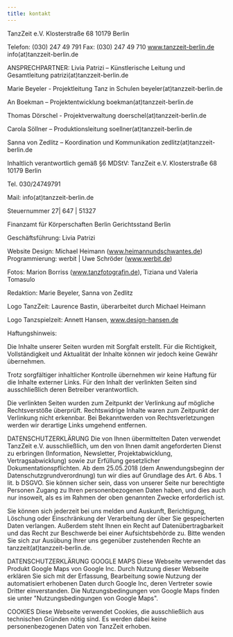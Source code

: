 ```yaml
---
title: kontakt
---
```


TanzZeit e.V.
Klosterstraße 68
10179 Berlin

Telefon: (030) 247 49 791
Fax: (030) 247 49 710
www.tanzzeit-berlin.de
info(at)tanzzeit-berlin.de


ANSPRECHPARTNER:
Livia Patrizi – Künstlerische Leitung und Gesamtleitung
patrizi(at)tanzzeit-berlin.de

Marie Beyeler - Projektleitung Tanz in Schulen
beyeler(at)tanzzeit-berlin.de

An Boekman – Projektentwicklung
boekman(at)tanzzeit-berlin.de

Thomas Dörschel - Projektverwaltung
doerschel(at)tanzzeit-berlin.de

Carola Söllner – Produktionsleitung
soellner(at)tanzzeit-berlin.de

Sanna von Zedlitz – Koordination und Kommunikation
zedlitz(at)tanzzeit-berlin.de



Inhaltlich verantwortlich gemäß §6 MDStV:
TanzZeit e.V.
Klosterstraße 68
10179 Berlin

Tel. 030/24749791

Mail: info(at)tanzzeit-berlin.de

Steuernummer 27| 647 | 51327

Finanzamt für Körperschaften Berlin
Gerichtsstand Berlin


Geschäftsführung: Livia Patrizi

Website Design: Michael Heimann (www.heimannundschwantes.de)
Programmierung: werbit | Uwe Schröder (www.werbit.de)

Fotos: Marion Borriss (www.tanzfotografin.de), Tiziana und Valeria Tomasulo


Redaktion: Marie Beyeler, Sanna von Zedlitz

Logo TanzZeit: Laurence Bastin, überarbeitet durch Michael Heimann

Logo Tanzspielzeit: Annett Hansen, www.design-hansen.de



Haftungshinweis:

Die Inhalte unserer Seiten wurden mit Sorgfalt erstellt. Für die Richtigkeit, Vollständigkeit und Aktualität der Inhalte können wir jedoch keine Gewähr übernehmen.

Trotz sorgfältiger inhaltlicher Kontrolle übernehmen wir keine Haftung für die Inhalte externer Links. Für den Inhalt der verlinkten Seiten sind ausschließlich deren Betreiber verantwortlich.

Die verlinkten Seiten wurden zum Zeitpunkt der Verlinkung auf mögliche Rechtsverstöße überprüft. Rechtswidrige Inhalte waren zum Zeitpunkt der Verlinkung nicht erkennbar. Bei Bekanntwerden von Rechtsverletzungen werden wir derartige Links umgehend entfernen.

DATENSCHUTZERKLÄRUNG
Die von Ihnen übermittelten Daten verwendet TanzZeit e.V. ausschließlich, um den von Ihnen damit angeforderten Dienst zu erbringen (Information, Newsletter, Projektabwicklung, Vertragsabwicklung) sowie zur Erfüllung gesetzlicher Dokumentationspflichten. Ab dem 25.05.2018 (dem Anwendungsbeginn der Datenschutzgrundverordnung) tun wir dies auf Grundlage des Art. 6 Abs. 1 lit. b DSGVO. Sie können sicher sein, dass von unserer Seite nur berechtigte Personen Zugang zu Ihren personenbezogenen Daten haben, und dies auch nur insoweit, als es im Rahmen der oben genannten Zwecke erforderlich ist.

Sie können sich jederzeit bei uns melden und Auskunft, Berichtigung, Löschung oder Einschränkung der Verarbeitung der über Sie gespeicherten Daten verlangen. Außerdem steht Ihnen ein Recht auf Datenübertragbarkeit und das Recht zur Beschwerde bei einer Aufsichtsbehörde zu. Bitte wenden Sie sich zur Ausübung Ihrer uns gegenüber zustehenden Rechte an tanzzeit(at)tanzzeit-berlin.de.

DATENSCHUTZERKLÄRUNG GOOGLE MAPS
Diese Webseite verwendet das Produkt Google Maps von Google Inc. Durch Nutzung dieser Webseite erklären Sie sich mit der Erfassung, Bearbeitung sowie Nutzung der automatisiert erhobenen Daten durch Google Inc, deren Vertreter sowie Dritter einverstanden. Die Nutzungsbedingungen von Google Maps finden sie unter "Nutzungsbedingungen von Google Maps".

COOKIES
Diese Webseite verwendet Cookies, die ausschließlich aus technischen Gründen nötig sind. Es werden dabei keine personenbezogenen Daten von TanzZeit erhoben.
